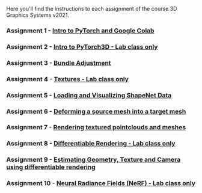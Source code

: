 Here you'll find the instructions to each assignment of the course 3D Graphics Systems v2021.

### Assignment 1 - [Intro to PyTorch and Google Colab](assignment1.md)

### Assignment 2 - [Intro to PyTorch3D - Lab class only](assignment2.md)

### Assignment 3 - [Bundle Adjustment](assignment3.md)

### Assignment 4 - [Textures - Lab class only](assignment4.md)

### Assignment 5 - [Loading and Visualizing ShapeNet Data](assignment5.md)

### Assignment 6 - [Deforming a source mesh into a target mesh](assignment6.md)

### Assignment 7 - [Rendering textured pointclouds and meshes](assignment7.md)

### Assignment 8 - [Differentiable Rendering - Lab class only](assignment8.md)

### Assignment 9 - [Estimating Geometry, Texture and Camera using differentiable rendering](assignment9.md)

### Assignment 10 - [Neural Radiance Fields (NeRF) - Lab class only](assignment10.md)
